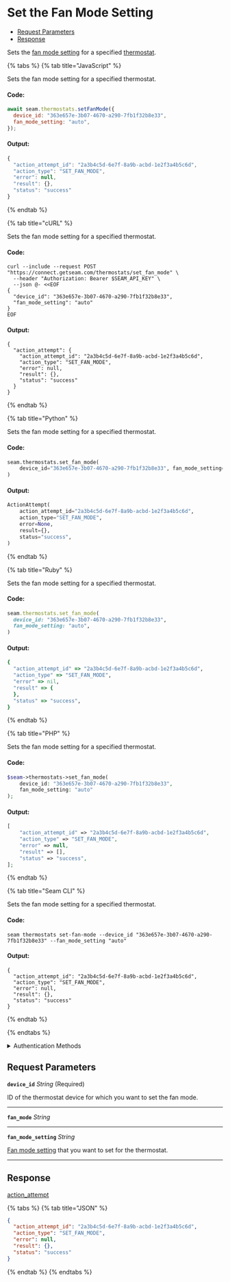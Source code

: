 # Set the Fan Mode Setting

- [Request Parameters](#request-parameters)
- [Response](#response)

Sets the [fan mode setting](https://docs.seam.co/latest/capability-guides/thermostats/configure-current-climate-settings#fan-mode-settings) for a specified [thermostat](https://docs.seam.co/latest/capability-guides/thermostats).


{% tabs %}
{% tab title="JavaScript" %}

Sets the fan mode setting for a specified thermostat.

#### Code:

```javascript
await seam.thermostats.setFanMode({
  device_id: "363e657e-3b07-4670-a290-7fb1f32b8e33",
  fan_mode_setting: "auto",
});
```

#### Output:

```javascript
{
  "action_attempt_id": "2a3b4c5d-6e7f-8a9b-acbd-1e2f3a4b5c6d",
  "action_type": "SET_FAN_MODE",
  "error": null,
  "result": {},
  "status": "success"
}
```
{% endtab %}

{% tab title="cURL" %}

Sets the fan mode setting for a specified thermostat.

#### Code:

```curl
curl --include --request POST "https://connect.getseam.com/thermostats/set_fan_mode" \
  --header "Authorization: Bearer $SEAM_API_KEY" \
  --json @- <<EOF
{
  "device_id": "363e657e-3b07-4670-a290-7fb1f32b8e33",
  "fan_mode_setting": "auto"
}
EOF
```

#### Output:

```curl
{
  "action_attempt": {
    "action_attempt_id": "2a3b4c5d-6e7f-8a9b-acbd-1e2f3a4b5c6d",
    "action_type": "SET_FAN_MODE",
    "error": null,
    "result": {},
    "status": "success"
  }
}
```
{% endtab %}

{% tab title="Python" %}

Sets the fan mode setting for a specified thermostat.

#### Code:

```python
seam.thermostats.set_fan_mode(
    device_id="363e657e-3b07-4670-a290-7fb1f32b8e33", fan_mode_setting="auto"
)
```

#### Output:

```python
ActionAttempt(
    action_attempt_id="2a3b4c5d-6e7f-8a9b-acbd-1e2f3a4b5c6d",
    action_type="SET_FAN_MODE",
    error=None,
    result={},
    status="success",
)
```
{% endtab %}

{% tab title="Ruby" %}

Sets the fan mode setting for a specified thermostat.

#### Code:

```ruby
seam.thermostats.set_fan_mode(
  device_id: "363e657e-3b07-4670-a290-7fb1f32b8e33",
  fan_mode_setting: "auto",
)
```

#### Output:

```ruby
{
  "action_attempt_id" => "2a3b4c5d-6e7f-8a9b-acbd-1e2f3a4b5c6d",
  "action_type" => "SET_FAN_MODE",
  "error" => nil,
  "result" => {
  },
  "status" => "success",
}
```
{% endtab %}

{% tab title="PHP" %}

Sets the fan mode setting for a specified thermostat.

#### Code:

```php
$seam->thermostats->set_fan_mode(
    device_id: "363e657e-3b07-4670-a290-7fb1f32b8e33",
    fan_mode_setting: "auto"
);
```

#### Output:

```php
[
    "action_attempt_id" => "2a3b4c5d-6e7f-8a9b-acbd-1e2f3a4b5c6d",
    "action_type" => "SET_FAN_MODE",
    "error" => null,
    "result" => [],
    "status" => "success",
];
```
{% endtab %}

{% tab title="Seam CLI" %}

Sets the fan mode setting for a specified thermostat.

#### Code:

```seam_cli
seam thermostats set-fan-mode --device_id "363e657e-3b07-4670-a290-7fb1f32b8e33" --fan_mode_setting "auto"
```

#### Output:

```seam_cli
{
  "action_attempt_id": "2a3b4c5d-6e7f-8a9b-acbd-1e2f3a4b5c6d",
  "action_type": "SET_FAN_MODE",
  "error": null,
  "result": {},
  "status": "success"
}
```
{% endtab %}

{% endtabs %}


<details>

<summary>Authentication Methods</summary>

- API key
- Client session token
- Personal access token
  <br>Must also include the `seam-workspace` header in the request.

To learn more, see [Authentication](https://docs.seam.co/latest/api/authentication).
</details>

## Request Parameters

**`device_id`** *String* (Required)

ID of the thermostat device for which you want to set the fan mode.

---

**`fan_mode`** *String*

---

**`fan_mode_setting`** *String*

[Fan mode setting](https://docs.seam.co/latest/capability-guides/thermostats/configure-current-climate-settings#fan-mode-settings) that you want to set for the thermostat.

---


## Response

[action\_attempt](./)


{% tabs %}
{% tab title="JSON" %}



```json
{
  "action_attempt_id": "2a3b4c5d-6e7f-8a9b-acbd-1e2f3a4b5c6d",
  "action_type": "SET_FAN_MODE",
  "error": null,
  "result": {},
  "status": "success"
}
```
{% endtab %}
{% endtabs %}
